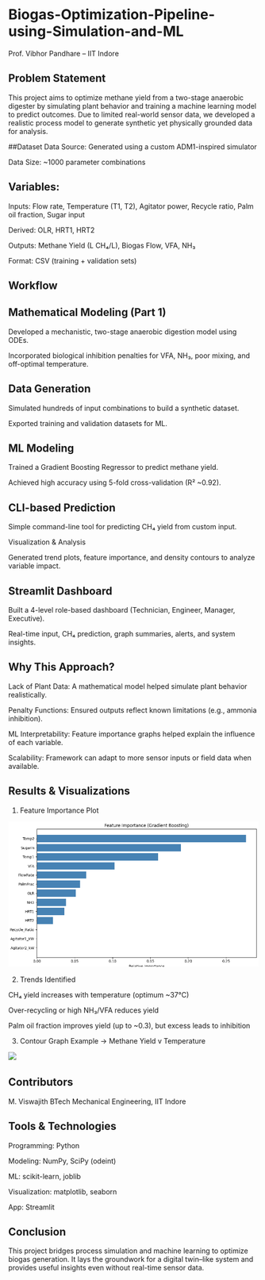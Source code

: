 # Biogas-Optimization-Pipeline-using-Simulation-and-ML
Prof. Vibhor Pandhare – IIT Indore

## Problem Statement
This project aims to optimize methane yield from a two-stage anaerobic digester by simulating plant behavior and training a machine learning model to predict outcomes. Due to limited real-world sensor data, we developed a realistic process model to generate synthetic yet physically grounded data for analysis.

##Dataset
Data Source: Generated using a custom ADM1-inspired simulator

Data Size: ~1000 parameter combinations

## Variables:

Inputs: Flow rate, Temperature (T1, T2), Agitator power, Recycle ratio, Palm oil fraction, Sugar input

Derived: OLR, HRT1, HRT2

Outputs: Methane Yield (L CH₄/L), Biogas Flow, VFA, NH₃

Format: CSV (training + validation sets)

## Workflow
## Mathematical Modeling (Part 1)

Developed a mechanistic, two-stage anaerobic digestion model using ODEs.

Incorporated biological inhibition penalties for VFA, NH₃, poor mixing, and off-optimal temperature.

## Data Generation

Simulated hundreds of input combinations to build a synthetic dataset.

Exported training and validation datasets for ML.

## ML Modeling 

Trained a Gradient Boosting Regressor to predict methane yield.

Achieved high accuracy using 5-fold cross-validation (R² ~0.92).

## CLI-based Prediction 

Simple command-line tool for predicting CH₄ yield from custom input.

Visualization & Analysis

Generated trend plots, feature importance, and density contours to analyze variable impact.

## Streamlit Dashboard

Built a 4-level role-based dashboard (Technician, Engineer, Manager, Executive).

Real-time input, CH₄ prediction, graph summaries, alerts, and system insights.

## Why This Approach?
Lack of Plant Data: A mathematical model helped simulate plant behavior realistically.

Penalty Functions: Ensured outputs reflect known limitations (e.g., ammonia inhibition).

ML Interpretability: Feature importance graphs helped explain the influence of each variable.

Scalability: Framework can adapt to more sensor inputs or field data when available.

## Results & Visualizations
1. Feature Importance Plot
<img src="feature_importance.png" width="600"/>

2. Trends Identified

CH₄ yield increases with temperature (optimum ~37°C)

Over-recycling or high NH₃/VFA reduces yield

Palm oil fraction improves yield (up to ~0.3), but excess leads to inhibition

3. Contour Graph Example -> Methane Yield v Temperature
<img src="temeprature_density_contour_graph.png" width="600"/>

## Contributors
M. Viswajith
BTech Mechanical Engineering, IIT Indore

## Tools & Technologies
Programming: Python

Modeling: NumPy, SciPy (odeint)

ML: scikit-learn, joblib

Visualization: matplotlib, seaborn

App: Streamlit

## Conclusion
This project bridges process simulation and machine learning to optimize biogas generation. It lays the groundwork for a digital twin–like system and provides useful insights even without real-time sensor data.

